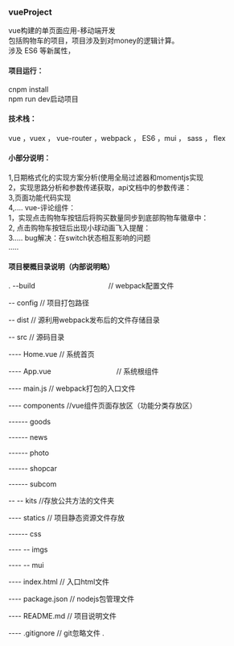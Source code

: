 ### vueProject

vue构建的单页面应用-移动端开发<br/>
包括购物车的项目，项目涉及到对money的逻辑计算。<br/>
涉及 ES6 等新属性，<br/>

#### 项目运行：
cnpm install<br/>
npm run dev启动项目<br/>

#### 技术栈：
vue ，vuex ， vue-router ，webpack ， ES6 ，mui ， sass ， flex <br/>

#### 小部分说明：

1,日期格式化的实现方案分析(使用全局过滤器和momentjs实现<br/>
2，实现思路分析和参数传递获取，api文档中的参数传递：<br/>
3,页面功能代码实现<br/>
4,....
vue-评论组件：<br/>
1，实现点击购物车按钮后将购买数量同步到底部购物车徽章中：<br/>
2, 点击购物车按钮后出现小球动画飞入提醒：<br/>
3.....
bug解决：在switch状态相互影响的问题<br/>
.....

#### 项目梗概目录说明（内部说明略）
.
--build                                       // webpack配置文件

-- config                                     // 项目打包路径

-- dist                                       // 源利用webpack发布后的文件存储目录

-- src                                        // 源码目录

---- Home.vue                                // 系统首页

---- App.vue                                 // 系统根组件

---- main.js                                 // webpack打包的入口文件

---- components                             //vue组件页面存放区（功能分类存放区）

------ goods      

------ news  

------ photo 

------ shopcar       

------ subcom       

-- -- kits                                      //存放公共方法的文件夹

---- statics                                       // 项目静态资源文件存放

------ css       

---- -- imgs   

---- -- mui   

---- index.html                                    // 入口html文件

---- package.json                                  // nodejs包管理文件

---- README.md                                     // 项目说明文件

---- .gitignore                                    // git忽略文件
.
